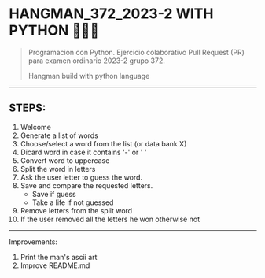 # HANGMAN_372_2023-2 WITH PYTHON 🐍🧍‍♂️

> Programacion con Python. Ejercicio colaborativo Pull Request (PR) para examen ordinario 2023-2 grupo 372.
>
> Hangman build with python language

---
## STEPS:
1. Welcome
2. Generate a list of words
3. Choose/select a word from the list (or data bank X)
4. Dicard word in case it contains '-' or ' '
5. Convert word to uppercase
6. Split the word in letters
7. Ask the user letter to guess the word.
8. Save and compare the requested letters.
   - Save if guess
   - Take a life if not guessed
9.  Remove letters from the split word
10. If the user removed all the letters he won otherwise not
---
Improvements:

1.  Print the man's ascii art
2.  Improve README.md
